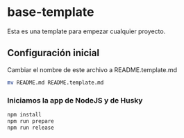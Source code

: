 # base-template

Esta es una template para empezar cualquier proyecto.

## Configuración inicial

Cambiar el nombre de este archivo a README.template.md

```bash
mv README.md README.template.md
```

### Iniciamos la app de NodeJS y de Husky

```bash
npm install
npm run prepare
npm run release
```